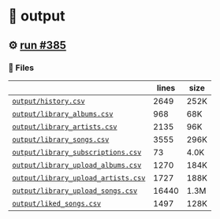 # 📝  output 

## ⚙️ [run #385](https://github.com/jwenerd/ytm-dl/actions/runs/7892957384)

### 📁 Files

|                                                                         |lines|size|
|-------------------------------------------------------------------------|-----|----|
|[`output/history.csv` ](output/history.csv)                              |2649 |252K|
|[`output/library_albums.csv` ](output/library_albums.csv)                |968  |68K |
|[`output/library_artists.csv` ](output/library_artists.csv)              |2135 |96K |
|[`output/library_songs.csv` ](output/library_songs.csv)                  |3555 |296K|
|[`output/library_subscriptions.csv` ](output/library_subscriptions.csv)  |73   |4.0K|
|[`output/library_upload_albums.csv` ](output/library_upload_albums.csv)  |1270 |184K|
|[`output/library_upload_artists.csv` ](output/library_upload_artists.csv)|1727 |188K|
|[`output/library_upload_songs.csv` ](output/library_upload_songs.csv)    |16440|1.3M|
|[`output/liked_songs.csv` ](output/liked_songs.csv)                      |1497 |128K|